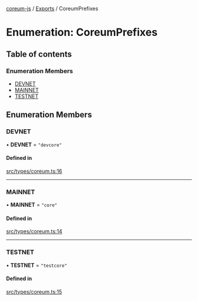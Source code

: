 [coreum-js](../README.md) / [Exports](../modules.md) / CoreumPrefixes

# Enumeration: CoreumPrefixes

## Table of contents

### Enumeration Members

- [DEVNET](CoreumPrefixes.md#devnet)
- [MAINNET](CoreumPrefixes.md#mainnet)
- [TESTNET](CoreumPrefixes.md#testnet)

## Enumeration Members

### DEVNET

• **DEVNET** = ``"devcore"``

#### Defined in

[src/types/coreum.ts:16](https://github.com/PulsaraIO/coreum-js/blob/64a1208/src/types/coreum.ts#L16)

___

### MAINNET

• **MAINNET** = ``"core"``

#### Defined in

[src/types/coreum.ts:14](https://github.com/PulsaraIO/coreum-js/blob/64a1208/src/types/coreum.ts#L14)

___

### TESTNET

• **TESTNET** = ``"testcore"``

#### Defined in

[src/types/coreum.ts:15](https://github.com/PulsaraIO/coreum-js/blob/64a1208/src/types/coreum.ts#L15)
